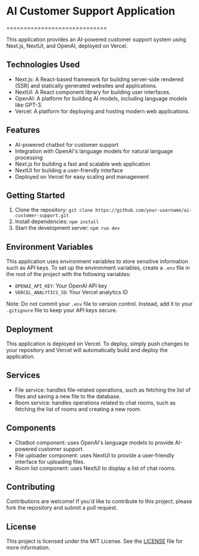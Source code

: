 # AI Customer Support Application
=============================

This application provides an AI-powered customer support system using Next.js, NextUI, and OpenAI, deployed on Vercel.

## Technologies Used

* Next.js: A React-based framework for building server-side rendered (SSR) and statically generated websites and applications.
* NextUI: A React component library for building user interfaces.
* OpenAI: A platform for building AI models, including language models like GPT-3.
* Vercel: A platform for deploying and hosting modern web applications.

## Features

* AI-powered chatbot for customer support
* Integration with OpenAI's language models for natural language processing
* Next.js for building a fast and scalable web application
* NextUI for building a user-friendly interface
* Deployed on Vercel for easy scaling and management

## Getting Started

1. Clone the repository: `git clone https://github.com/your-username/ai-customer-support.git`
2. Install dependencies: `npm install`
3. Start the development server: `npm run dev`

## Environment Variables

This application uses environment variables to store sensitive information such as API keys. To set up the environment variables, create a `.env` file in the root of the project with the following variables:

* `OPENAI_API_KEY`: Your OpenAI API key
* `VERCEL_ANALYTICS_ID`: Your Vercel analytics ID

Note: Do not commit your `.env` file to version control. Instead, add it to your `.gitignore` file to keep your API keys secure.

## Deployment

This application is deployed on Vercel. To deploy, simply push changes to your repository and Vercel will automatically build and deploy the application.

## Services

* File service: handles file-related operations, such as fetching the list of files and saving a new file to the database.
* Room service: handles operations related to chat rooms, such as fetching the list of rooms and creating a new room.

## Components

* Chatbot component: uses OpenAI's language models to provide AI-powered customer support.
* File uploader component: uses NextUI to provide a user-friendly interface for uploading files.
* Room list component: uses NextUI to display a list of chat rooms.

## Contributing

Contributions are welcome! If you'd like to contribute to this project, please fork the repository and submit a pull request.

## License

This project is licensed under the MIT License. See the [LICENSE](LICENSE) file for more information.